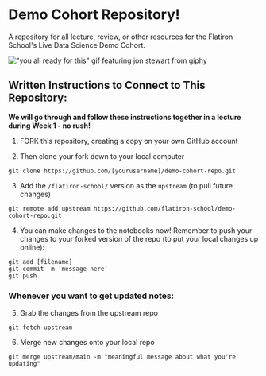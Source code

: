 # Demo Cohort Repository!

A repository for all lecture, review, or other resources for the Flatiron School's Live Data Science Demo Cohort.

!["you all ready for this" gif featuring jon stewart from giphy](https://media.giphy.com/media/12WPxqBJAwOuIM/giphy.gif)

## Written Instructions to Connect to This Repository:

**We will go through and follow these instructions together in a lecture during Week 1 - no rush!** 

1. FORK this repository, creating a copy on your own GitHub account

2. Then clone your fork down to your local computer
```
git clone https://github.com/[yourusername]/demo-cohort-repo.git
```

3. Add the `/flatiron-school/` version as the `upstream` (to pull future changes)
```
git remote add upstream https://github.com/flatiron-school/demo-cohort-repo.git
```

4. You can make changes to the notebooks now! Remember to push your changes to your forked version of the repo (to put your local changes up online):
```
git add [filename]
git commit -m 'message here'
git push
```

### Whenever you want to get updated notes:

5. Grab the changes from the upstream repo
```
git fetch upstream
```

6. Merge new changes onto your local repo
```
git merge upstream/main -m "meaningful message about what you're updating"
```
